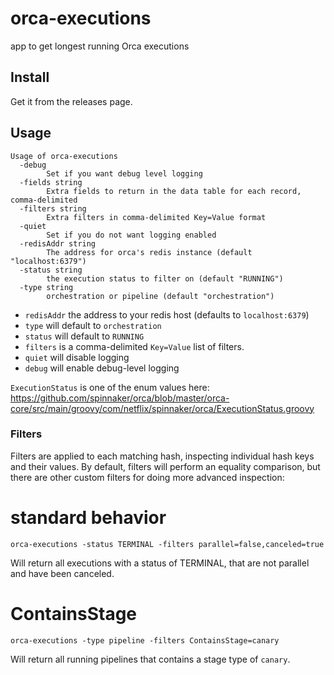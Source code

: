 # orca-executions

app to get longest running Orca executions

## Install

Get it from the releases page.

## Usage

```
Usage of orca-executions
  -debug
    	Set if you want debug level logging
  -fields string
    	Extra fields to return in the data table for each record, comma-delimited
  -filters string
    	Extra filters in comma-delimited Key=Value format
  -quiet
    	Set if you do not want logging enabled
  -redisAddr string
    	The address for orca's redis instance (default "localhost:6379")
  -status string
    	the execution status to filter on (default "RUNNING")
  -type string
    	orchestration or pipeline (default "orchestration")
```

* `redisAddr` the address to your redis host (defaults to `localhost:6379`)
* `type` will default to `orchestration`
* `status` will default to `RUNNING`
* `filters` is a comma-delimited `Key=Value` list of filters.
* `quiet` will disable logging
* `debug` will enable debug-level logging

`ExecutionStatus` is one of the enum values here: https://github.com/spinnaker/orca/blob/master/orca-core/src/main/groovy/com/netflix/spinnaker/orca/ExecutionStatus.groovy

### Filters

Filters are applied to each matching hash, inspecting individual hash keys and
their values. By default, filters will perform an equality comparison, but there
are other custom filters for doing more advanced inspection:

# standard behavior

`orca-executions -status TERMINAL -filters parallel=false,canceled=true`

Will return all executions with a status of TERMINAL, that are not parallel and
have been canceled.

# ContainsStage

`orca-executions -type pipeline -filters ContainsStage=canary`

Will return all running pipelines that contains a stage type of `canary`.
